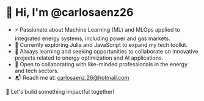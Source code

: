 # 👋 Hi, I'm @carlosaenz26

- ⚡ Passionate about Machine Learning (ML) and MLOps applied to integrated energy systems, including power and gas markets.
- 🧠 Currently exploring Julia and JavaScript to expand my tech toolkit.
- 🌱 Always learning and seeking opportunities to collaborate on innovative projects related to energy optimization and AI applications.
- 🤝 Open to collaborating with like-minded professionals in the energy and tech sectors.
- 📬 Reach me at: carlosaenz.26@hotmail.com

🚀 Let's build something impactful together!
